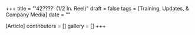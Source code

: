 +++
title = "'42????' (1/2 In. Reel)"
draft = false
tags = [Training, Updates, & Company Media]
date = ""

[Article]
contributors = []
gallery = []
+++
